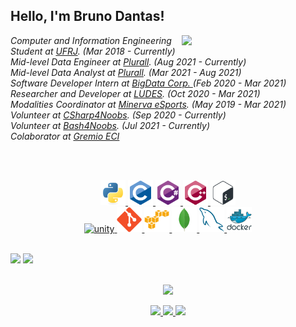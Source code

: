 <h2> Hello, I'm Bruno Dantas!</h2>
<img align='right' src="https://i.pinimg.com/originals/e4/26/70/e426702edf874b181aced1e2fa5c6cde.gif" width="230">
<p><em>
Computer and Information Engineering Student at <a href="https://ufrj.br/en/">UFRJ</a>. (Mar 2018 - Currently)
</br>Mid-level Data Engineer at <a href="https://www.plurall.net">Plurall</a>. (Aug 2021 - Currently)
</br>Mid-level Data Analyst at <a href="https://www.plurall.net">Plurall</a>. (Mar 2021 - Aug 2021)
</br>Software Developer Intern at <a href="https://bigdatacorp.com.br/">BigData Corp. </a>(Feb 2020 - Mar 2021)
</br>Researcher and Developer at <a href="https://ludes.cos.ufrj.br/pt/ludes/">LUDES</a>. (Oct 2020 - Mar 2021)
</br>Modalities Coordinator at <a href="https://www.linkedin.com/company/minervaesportsufrj/about/">Minerva eSports</a>. (May 2019 - Mar 2021)
</br>Volunteer at <a href="https://github.com/DantasB/CSharp4Noobs">CSharp4Noobs</a>. (Sep 2020 - Currently)
</br>Volunteer at <a href="https://github.com/DantasB/Bash4Noobs">Bash4Noobs</a>. (Jul 2021 - Currently)
</br>Colaborator at <a href="https://github.com/gremio-eci">Gremio ECI</a>
</em></p><br>


<br>
<p align="center">
  <a href="https://www.python.org" target="_blank">
    <img src="https://raw.githubusercontent.com/devicons/devicon/master/icons/python/python-original.svg" alt="python" width="40" height="40"/>
  </a>
  <a href="https://www.cprogramming.com/" target="_blank">
    <img src="https://raw.githubusercontent.com/devicons/devicon/master/icons/c/c-original.svg" alt="c" width="40" height="40"/>
  </a>
  <a href="https://docs.microsoft.com/pt-br/dotnet/csharp/" target="_blank">
    <img src="https://raw.githubusercontent.com/devicons/devicon/master/icons/csharp/csharp-original.svg" alt="csharp" width="40" height="40"/>
  </a>
  <a href="https://www.w3schools.com/cpp/" target="_blank">
    <img src="https://raw.githubusercontent.com/devicons/devicon/master/icons/cplusplus/cplusplus-original.svg" alt="cplusplus" width="40" height="40"/>
  </a>
  <a href="https://www.gnu.org/software/bash/" target="_blank">
    <img src="https://raw.githubusercontent.com/devicons/devicon/master/icons/bash/bash-original.svg" alt="bash" width="40" height="40"/>
  </a>
  <br>
  <a href="https://unity.com" target="_blank">
    <img src="https://cdn.discordapp.com/attachments/539836343094870016/856341851526004776/unity-69.png" alt="unity" width="40" height="40"/>
  </a>
  <a href="https://git-scm.com" target="_blank">
    <img src="https://raw.githubusercontent.com/devicons/devicon/master/icons/git/git-original.svg" alt="git" width="40" height="40"/>
  </a>  
  <a href="https://aws.amazon.com/pt/" target="_blank">
    <img src="https://raw.githubusercontent.com/devicons/devicon/master/icons/amazonwebservices/amazonwebservices-original.svg" alt="aws" width="40" height="40"/>
  </a>
  <a href="https://www.mongodb.com" target="_blank">
    <img src="https://raw.githubusercontent.com/devicons/devicon/master/icons/mongodb/mongodb-original.svg" alt="mongodb" width="40" height="40"/>
  </a>
  <a href="https://www.mysql.com" target="_blank">
    <img src="https://raw.githubusercontent.com/devicons/devicon/master/icons/mysql/mysql-original.svg" alt="mysql" width="40" height="40"/>
  </a>
  <a href="https://www.docker.com/" target="_blank">
    <img src="https://raw.githubusercontent.com/devicons/devicon/master/icons/docker/docker-original-wordmark.svg" alt="docker" width="40" height="40"/>
  </a>
  <br>
</p>
<p align="left">
  <br>
    <img src="https://github-readme-stats.vercel.app/api?username=dantasb&theme=dracula&bg_color=0D1117&title_color=3DDC84&icon_color=3DDC84&show_icons=true&hide_border=true" />
    <img src="https://github-readme-stats.vercel.app/api/top-langs/?username=dantasb&theme=dracula&bg_color=0D1117&title_color=3DDC84&layout=compact&hide=css,jupyter notebook,html,vhdl,tsql,inform 7&hide_border=true&langs_count=8" />
  <br>
</p>
<p align="center">
  <br>
    <img src="https://github-profile-trophy.vercel.app/?username=DantasB&row=1&column=8&theme=darkhub" />
  <br>
</p>
<p align="center">
  <a href="https://www.linkedin.com/in/bruno-dantas-de-paiva-a738551a2/">
    <img src="https://img.shields.io/badge/LinkedIn-0077B5?style=for-the-badge&logo=linkedin&logoColor=white"/>
  </a>
  <a href="https://github.com/DantasB">
    <img src="https://img.shields.io/badge/GitHub-100000?style=for-the-badge&logo=github&logoColor=white"/>
  </a>
  <a href="https://github.com/DantasB">
    <img src="https://dcbadge.vercel.app/api/shield/361993078938271759?compact=true"/>
  </a>
</p>
